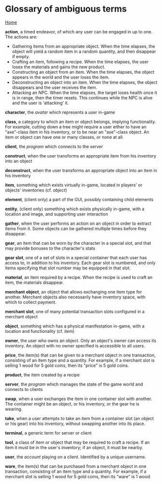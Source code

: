 # Glossary of ambiguous terms
[Home](index.md)

**action**, a timed endeavor, of which any user can be engaged in up to one.  The actions are:
* Gathering items from an appropriate object.  When the time elapses, the object will yield a random item in a random quantity, and then disappear if empty.
* Crafting an item, following a recipe.  When the time elapses, the user loses the materials and gains the new product.
* Constructing an object from an item.  When the time elapses, the object appears in the world and the user loses the item.
* Deconstructing an object into an item.  When the time elapses, the object disappears and the user receives the item.
* Attacking an NPC.  When the time elapses, the target loses health once it is in range, then the timer resets.  This continues while the NPC is alive and the user is 'attacking' it.

**character**, the *avatar* which represents a user in-game

**class**, a category to which an item or object belongs, implying functionality.  For example, cutting down a tree might require a user either to have an "axe"-class item in his inventory, or to be near an "axe"-class object.  An item or object can have one or many classes, or none at all.

**client**, the *program* which connects to the server

**construct**, when the user transforms an appropriate item from his inventory into an object

**deconstruct**, when the user transforms an appropriate object into an item in his inventory

**item**, something which exists virtually in-game, located in players' or objects' inventories (cf. *object*)

**element**, (client only) a part of the GUI, possibly containing child elements

**entity**, (client only) something which exists physically in-game, with a location and image, and supporting user interaction

**gather**, when the user performs an action on an object in order to extract items from it.  Some objects can be gathered multiple times before they disappear.

**gear**, an item that can be worn by the character in a special slot, and that may provide bonuses to the character's stats

**gear slot**, one of a set of slots in a special container that each user has access to, in addition to his inventory.  Each gear slot is numbered, and only items specifying that slot number may be equipped in that slot.

**material**, an item required by a recipe.  When the recipe is used to craft an item, the materials disappear.

**merchant object**, an object that allows exchanging one item type for another.  Merchant objects also necessarily have inventory space, with which to collect payment.

**merchant slot**, one of many potential transaction slots configured in a merchant object

**object**, something which has a physical manifestation in-game, with a location and functionality (cf. *item*)

**owner**, the user who owns an object.  Only an object's owner can access its inventory.  An object with no owner specified is accessible to all users.

**price**, the item(s) that can be given to a merchant object in one transaction, consisting of an item type and a quantity.  For example, if a merchant slot is selling 1 wood for 5 gold coins, then its "price" is 5 gold coins.

**product**, the item created by a recipe

**server**, the *program* which manages the state of the game world and connects to clients

**swap**, when a user exchanges the item in one container slot with another.  The container might be an object, or his inventory, or the gear he is wearing.

**take**, when a user attempts to take an item from a container slot (an object or his gear) into his inventory, without swapping another into its place.

**terminal**, a generic term for server or client

**tool**, a class of item or object that may be required to craft a recipe.  If an item it must be in the user's inventory; if an object, it must be nearby.

**user**, the *account* playing on a client.  Identified by a unique username.

**ware**, the item(s) that can be purchased from a merchant object in one transaction, consisting of an item type and a quantity.  For example, if a merchant slot is selling 1 wood for 5 gold coins, then its "ware" is 1 wood.
